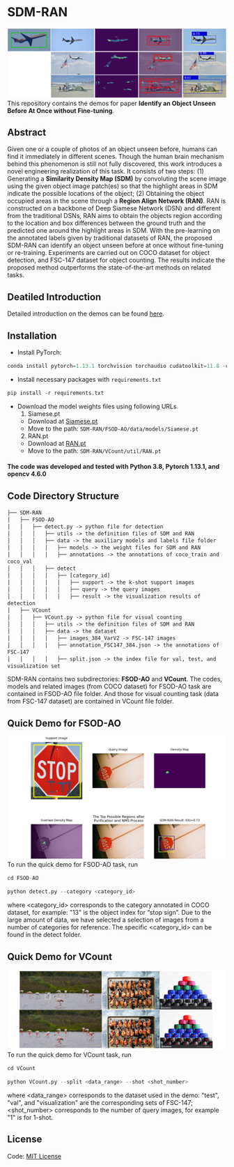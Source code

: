 # SDM-RAN
![Examples](assets/examples.png)
This repository contains the demos for paper **Identify an Object Unseen Before At Once without Fine-tuning**.
## Abstract
Given one or a couple of photos of an object unseen before, humans can find it immediately in different scenes. Though the human brain mechanism behind this phenomenon is still not fully discovered, this work introduces a novel engineering realization of this task. It consists of two steps: (1) Generating a **Similarity Density Map (SDM)** by convoluting the scene image using the given object image patch(es) so that the highlight areas in SDM indicate the possible locations of the object; (2) Obtaining the object occupied areas in the scene through a **Region Align Network (RAN)**. RAN is constructed on a backbone of Deep Siamese Network (DSN) and different from the traditional DSNs, RAN aims to obtain the objects region according to the location and box differences between the ground truth and the predicted one around the highlight areas in SDM. With the pre-learning on the annotated labels given by traditional datasets of RAN, the proposed SDM-RAN can identify an object unseen before at once without fine-tuning or re-training. Experiments are carried out on COCO dataset for object detection, and FSC-147 dataset for object counting. The results indicate the proposed method outperforms the state-of-the-art methods on related tasks.
## Deatiled Introduction
Detailed introduction on the demos can be found [here](https://github.com/Brronnie/SDM-RAN/blob/main/readme_detailed.pdf).
## Installation
+ Install PyTorch:
```python
conda install pytorch=1.13.1 torchvision torchaudio cudatoolkit=11.8 -c pytorch
```
+ Install necessary packages with `requirements.txt`
```python
pip install -r requirements.txt
```
+ Download the model weights files using following URLs
    1. Siamese.pt  
    - Download at [Siamese.pt](https://drive.google.com/file/d/19Ga696qZKdwLGhIBb2EdoK2FkKovtCF8/view?usp=share_link)  
    - Move to the path: `SDM-RAN/FSOD-AO/data/models/Siamese.pt`  
    2. RAN.pt  
    - Download at [RAN.pt](https://drive.google.com/file/d/145s_OeErMBGoQBs9NOMnwNCSn8pGp6gM/view?usp=share_link)  
    - Move to the path: `SDM-RAN/VCount/util/RAN.pt`  
#### The code was developed and tested with Python 3.8, Pytorch 1.13.1, and opencv 4.6.0
## Code Directory Structure
```
├── SDM-RAN
│   ├── FSOD-AO
│   │   ├── detect.py -> python file for detection									
│   │   │   ├── utils -> the definition files of SDM and RAN
│   │   │   ├── data -> the auxiliary models and labels file folder
│   │   │   │   ├── models -> the weight files for SDM and RAN
│   │   │   │   ├── annotations -> the annotations of coco_train and coco_val
│   │   │   ├── detect
│   │   │   │   ├── [category_id]
│   │   │   │   │   ├── support -> the k-shot support images
│   │   │   │   │   ├── query -> the query images
│   │   │   │   │   ├── result -> the visualization results of detection
│   ├── VCount
│   │   ├── VCount.py -> python file for visual counting
│   │   │   ├── utils -> the definition files of SDM and RAN
│   │   │   ├── data -> the dataset
│   │   │   │   ├── images_384_VarV2 -> FSC-147 images
│   │   │   │   ├── annotation_FSC147_384.json -> the annotations of FSC-147
│   │   │   │   ├── split.json -> the index file for val, test, and visualization set
```
SDM-RAN contains two subdirectories: **FSOD-AO** and **VCount**. The codes, models and related images (from COCO dataset) for FSOD-AO task are contained in FSOD-AO file folder. And those for visual counting task (data from FSC-147 dataset) are contained in VCount file folder. 
## Quick Demo for FSOD-AO
![FSOD-AO](assets/fsod-ao.png)
To run the quick demo for FSOD-AO task, run
```python
cd FSOD-AO
```
```python
python detect.py --category <category_id>
```
where <category_id> corresponds to the category annotated in COCO dataset, for example: "13" is the object index for “stop sign”. Due to the large amount of data, we have selected a selection of images from a number of categories for reference. The specific <category_id> can be found in the detect folder.
## Quick Demo for VCount
![VCount](assets/vcount.png)
To run the quick demo for VCount task, run
```python
cd VCount
```
```python
python VCount.py --split <data_range> --shot <shot_number>
```
where <data_range> corresponds to the dataset used in the demo: "test", "val", and "visualization" are the corresponding sets of FSC-147; <shot_number> corresponds to the number of query images, for example "1" is for 1-shot.
## License
Code: [MIT License](https://github.com/Brronnie/SDM-RAN/blob/main/LICENSE)
